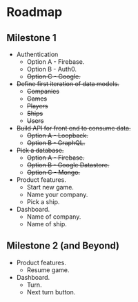 # Roadmap

## Milestone 1

* Authentication
  * Option A - Firebase.
  * Option B - Auth0.
  * ~~Option C - Google.~~
* ~~Define first iteration of data models.~~
  * ~~Companies~~
  * ~~Games~~
  * ~~Players~~
  * ~~Ships~~
  * ~~Users~~
* ~~Build API for front end to consume data.~~
  * ~~Option A - Loopback.~~
  * ~~Option B - GraphQL.~~
* ~~Pick a database.~~
  * ~~Option A - Firebase.~~
  * ~~Option B - Google Datastore.~~
  * ~~Option C - Mongo.~~
* Product features.
  * Start new game.
  * Name your company.
  * Pick a ship.
* Dashboard.
  * Name of company.
  * Name of ship.

## Milestone 2 (and Beyond)

* Product features.
  * Resume game.
* Dashboard.
  * Turn.
  * Next turn button.
